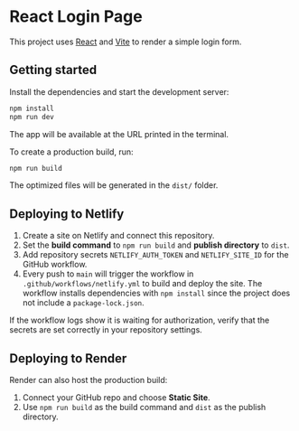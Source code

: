 # React Login Page

This project uses [React](https://react.dev/) and [Vite](https://vitejs.dev/) to render a simple login form.

## Getting started

Install the dependencies and start the development server:

```bash
npm install
npm run dev
```

The app will be available at the URL printed in the terminal.

To create a production build, run:

```bash
npm run build
```

The optimized files will be generated in the `dist/` folder.

## Deploying to Netlify

1. Create a site on Netlify and connect this repository.
2. Set the **build command** to `npm run build` and **publish directory** to `dist`.
3. Add repository secrets `NETLIFY_AUTH_TOKEN` and `NETLIFY_SITE_ID` for the GitHub workflow.
4. Every push to `main` will trigger the workflow in `.github/workflows/netlify.yml` to build and deploy the site.
   The workflow installs dependencies with `npm install` since the project does
   not include a `package-lock.json`.

If the workflow logs show it is waiting for authorization, verify that the secrets are set correctly in your repository settings.

## Deploying to Render

Render can also host the production build:

1. Connect your GitHub repo and choose **Static Site**.
2. Use `npm run build` as the build command and `dist` as the publish directory.
